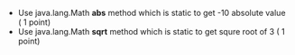 * Use java.lang.Math __abs__ method which is static to get -10 absolute value ( 1 point)
* Use java.lang.Math __sqrt__ method which is static to get squre root of 3 ( 1 point)